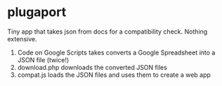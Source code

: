 # plugaport
Tiny app that takes json from docs for a compatibility check. Nothing extensive.

1. Code on Google Scripts takes converts a Google Spreadsheet into a JSON file (twice!) 
2. download.php downloads the converted JSON files 
3. compat.js loads the JSON files and uses them to create a web app 
